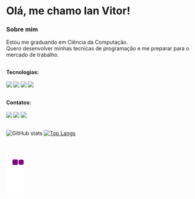 <h1>Olá, me chamo Ian Vitor!</h1>
  
<h3>Sobre mim</h3>
<p> Estou me graduando em Ciência da Computação.<br> Quero desenvolver minhas tecnicas de programação e me preparar para o mercado de trabalho.</p>
  
##

<h4>Tecnologias:
<div style="display: inline_block"><br>
  <img src="https://img.shields.io/badge/-Python-333333?style=flat&logo=Python&logoColor=3776AB">
  <img src="https://img.shields.io/badge/-C-333333?style=flat&logo=C&logoColor=A8B9CC">
  <img src="https://img.shields.io/badge/-HML5-333333?style=flat&logo=HTML5&logoColor=E34F26">
  <img src="https://img.shields.io/badge/-CSS3-333333?style=flat&logo=CSS3&logoColor=1572B6">
</div>

##

<h4>Contatos:
<div style="display: inline_block"><br>
  <a href="https://www.linkedin.com/in/ian-vitor-moraes-da-silva-66295820b/" target="_blank"><img src="https://camo.githubusercontent.com/1598532a3542326fff0ea5e0481f39287c1a1a201b07b4fff95c5ecd6a30553e/68747470733a2f2f696d672e736869656c64732e696f2f62616467652f4c696e6b6564496e2d2532333030373742352e7376673f267374796c653d666c61742d737175617265266c6f676f3d6c696e6b6564696e266c6f676f436f6c6f723d7768697465"></a>
    <a href="mailto:ianvitor976@gail.com" target="_blank"><img src="https://camo.githubusercontent.com/79bcd4c7b77f1197d83f0a783756debbe1b319450dcf58ee28ec4133482847cf/68747470733a2f2f696d672e736869656c64732e696f2f62616467652f2d476d61696c2d4646303030303f7374796c653d666c61742d737175617265266c6162656c436f6c6f723d464630303030266c6f676f3d676d61696c266c6f676f436f6c6f723d7768697465266c696e6b3d6d61696c746f3a74617373696f6665726e616e646573636f73746140676d61696c2e636f6d"></a>
    <a href="https://wa.me/11982058050" target="_blank"><img src="https://camo.githubusercontent.com/9e14d752f593976919c0f346f5a8eee61323274bd851f3b74d1aceaa0eaf8819/68747470733a2f2f696d672e736869656c64732e696f2f62616467652f2d57686174734170702d3235643336363f7374796c653d666c61742d737175617265266c6162656c436f6c6f723d323564333636266c6f676f3d7768617473617070266c6f676f436f6c6f723d7768697465266c696e6b3d68747470733a2f2f77612e6d652f35353834393831343330313230"></a>
</div>
  
##
  
  ![GitHub stats](https://github-readme-stats.vercel.app/api?username=IanVitor&show_icons=true&theme=dark)  [![Top Langs](https://github-readme-stats.vercel.app/api/top-langs/?username=IanVitor&theme=dark)](https://github.com/anuraghazra/github-readme-stats)

##
  
<br>
<img src="https://github.com/IanVitor/IanVitor/blob/output/github-contribution-grid-snake.gif"/>

